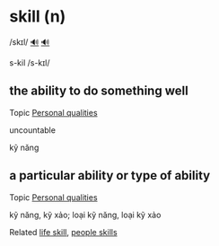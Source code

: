 # skill (n)

/skɪl/ [🔊](https://www.oxfordlearnersdictionaries.com/media/english/uk_pron/s/ski/skill/skill__gb_2.mp3) [🔊](https://www.oxfordlearnersdictionaries.com/media/english/us_pron/s/ski/skill/skill__us_1.mp3)

s-kil /s-kɪl/

## the ability to do something well

Topic [Personal qualities](../topics/personal-qualities.md#personal-qualities)

uncountable

kỹ năng

## a particular ability or type of ability

Topic [Personal qualities](../topics/personal-qualities.md#personal-qualities)

kỹ năng, kỹ xảo; loại kỹ năng, loại kỹ xảo

Related [life skill](), [people skills]()

